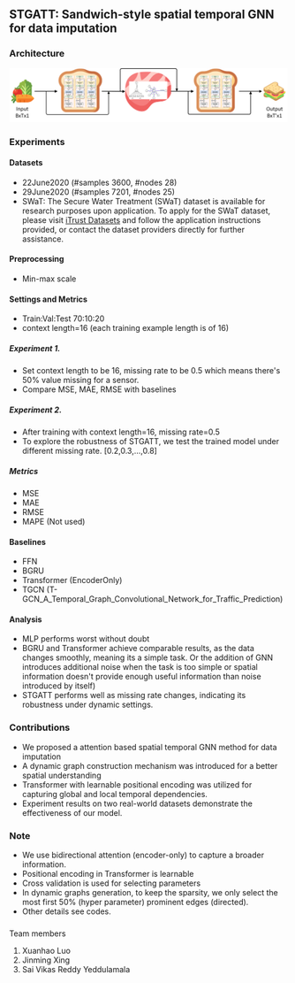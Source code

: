 STGATT: Sandwich-style spatial temporal GNN for data imputation
---
### Architecture
![STGATT](STGATT.png)

### Experiments

#### Datasets
* 22June2020 (#samples 3600, #nodes 28)
* 29June2020 (#samples 7201, #nodes 25)
* SWaT: The Secure Water Treatment (SWaT) dataset is available for research purposes upon application. To apply for the SWaT dataset, please visit [iTrust Datasets](https://itrust.sutd.edu.sg/itrust-labs_datasets/dataset_info/) and follow the application instructions provided, or contact the dataset providers directly for further assistance.

#### Preprocessing
* Min-max scale

#### Settings and Metrics
* Train:Val:Test 70:10:20
* context length=16 (each training example length is of 16)

##### Experiment 1.
* Set context length to be 16, missing rate to be 0.5 which means there's 50% value missing for a sensor. 
* Compare MSE, MAE, RMSE with baselines

##### Experiment 2.
* After training with context length=16, missing rate=0.5
* To explore the robustness of STGATT, we test the trained model under different missing rate. [0.2,0.3,...,0.8]
  
##### Metrics
* MSE
* MAE
* RMSE
* MAPE (Not used)

#### Baselines
* FFN
* BGRU
* Transformer (EncoderOnly)
* TGCN (T-GCN_A_Temporal_Graph_Convolutional_Network_for_Traffic_Prediction)

#### Analysis
* MLP performs worst without doubt
* BGRU and Transformer achieve comparable results, as the data changes smoothly, meaning its a simple task. Or the addition of GNN introduces additional noise when the task is too simple or spatial information doesn't provide enough useful information than noise introduced by itself)
* STGATT performs well as missing rate changes, indicating its robustness under dynamic settings.

### Contributions
* We proposed a attention based spatial temporal GNN method for data imputation
* A dynamic graph construction mechanism was introduced for a better spatial understanding
* Transformer with learnable positional encoding was utilized for capturing global and local temporal dependencies.
* Experiment results on two real-world datasets demonstrate the effectiveness of our model.

### Note
* We use bidirectional attention (encoder-only) to capture a broader information.
* Positional encoding in Transformer is learnable
* Cross validation is used for selecting parameters
* In dynamic graphs generation, to keep the sparsity, we only select the most first 50% (hyper parameter) prominent edges (directed).
* Other details see codes.

###
Team members
1. Xuanhao Luo
2. Jinming Xing
3. Sai Vikas Reddy Yeddulamala